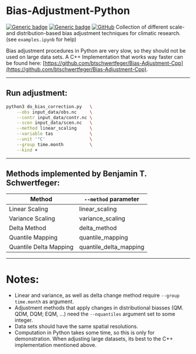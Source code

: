 # Bias-Adjustment-Python
[![Generic badge](https://img.shields.io/badge/license-MIT-green.svg)](https://shields.io/)
[![Generic badge](https://img.shields.io/badge/python-3.7+-blue.svg)](https://shields.io/)
[![GitHub](https://badgen.net/badge/icon/github?icon=github&label)](https://github.com/btschwertfeger/Bias-Adjustment-Python)
Collection of different scale- and distribution-based bias adjustment techniques for climatic research. (see `examples.ipynb` for help)

Bias adjustment procedures in Python are very slow, so they should not be used on large data sets.
A C++ Implementation that works way faster can be found here: [https://github.com/btschwertfeger/Bias-Adjustment-Cpp](https://github.com/btschwertfeger/Bias-Adjustment-Cpp).
____
## Run adjustment:
```bash
python3 do_bias_correction.py   \
    --obs input_data/obs.nc     \
    --contr input_data/contr.nc \
    --scen input_data/scen.nc   \
    --method linear_scaling     \
    --variable tas              \
    --unit '°C'                 \
    --group time.month          \
    --kind + 
```
____
## Methods implemented by Benjamin T. Schwertfeger:
|Method| `--method` parameter|
|-----|-----|
|Linear Scaling| linear_scaling|
|Variance Scaling|variance_scaling|
|Delta Method|delta_method|
|Quantile Mapping|quantile_mapping|
|Quantile Delta Mapping|quantile_delta_mapping|

____
# Notes:
- Linear and variance, as well as delta change method require `--group time.month` as argument.
- Adjustment methods that apply changes in distributional biasses (QM. QDM, DQM; EQM, ...) need the `--nquantiles` argument set to some integer.
- Data sets should have the same spatial resolutions.
- Computation in Python takes some time, so this is only for demonstration. When adjusting large datasets, its best to the C++ implementation mentioned above.